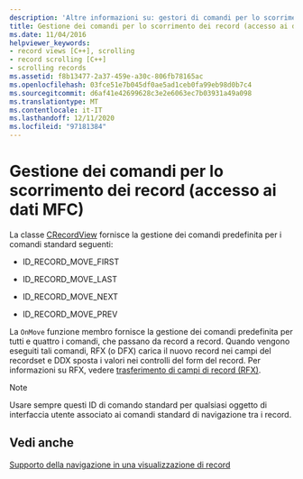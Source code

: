 ```yaml
---
description: 'Altre informazioni su: gestori di comandi per lo scorrimento dei record (accesso ai dati MFC)'
title: Gestione dei comandi per lo scorrimento dei record (accesso ai dati MFC)
ms.date: 11/04/2016
helpviewer_keywords:
- record views [C++], scrolling
- record scrolling [C++]
- scrolling records
ms.assetid: f8b13477-2a37-459e-a30c-806fb78165ac
ms.openlocfilehash: 03fce51e7b045df0ae5ad1ceb0fa99eb98d0b7c4
ms.sourcegitcommit: d6af41e42699628c3e2e6063ec7b03931a49a098
ms.translationtype: MT
ms.contentlocale: it-IT
ms.lasthandoff: 12/11/2020
ms.locfileid: "97181384"
---
```

# <a name="command-handlers-for-record-scrolling--mfc-data-access"></a>Gestione dei comandi per lo scorrimento dei record (accesso ai dati MFC)

La classe [CRecordView](../mfc/reference/crecordview-class.md) fornisce la gestione dei comandi predefinita per i comandi standard seguenti:

- ID_RECORD_MOVE_FIRST

- ID_RECORD_MOVE_LAST

- ID_RECORD_MOVE_NEXT

- ID_RECORD_MOVE_PREV

La `OnMove` funzione membro fornisce la gestione dei comandi predefinita per tutti e quattro i comandi, che passano da record a record. Quando vengono eseguiti tali comandi, RFX (o DFX) carica il nuovo record nei campi del recordset e DDX sposta i valori nei controlli del form del record. Per informazioni su RFX, vedere [trasferimento di campi di record (RFX)](../data/odbc/record-field-exchange-rfx.md).

> [!NOTE]
> Usare sempre questi ID di comando standard per qualsiasi oggetto di interfaccia utente associato ai comandi standard di navigazione tra i record.

## <a name="see-also"></a>Vedi anche

[Supporto della navigazione in una visualizzazione di record](../data/supporting-navigation-in-a-record-view-mfc-data-access.md)
